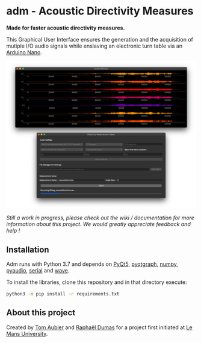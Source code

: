 # adm - Acoustic Directivity Measures
**Made for faster acoustic directivity measures.**

This Graphical User Interface ensures the generation and the acquisition of mutiple I/O audio signals while enslaving an electronic turn table via an [Arduino Nano](https://store.arduino.cc/arduino-nano). 

<img src="pictures/ScreenCapture.png">

*Still a work in progress, please check out the wiki / documentation for more information about this project. We would greatly appreciate feedback and help !*

## Installation
Adm runs with Python 3.7 and depends on [PyQt5](https://pypi.org/project/PyQt5/), [pyqtgraph](http://www.pyqtgraph.org/), [numpy](https://www.numpy.org/), [pyaudio](https://pypi.org/project/PyAudio/), [serial](https://pypi.org/project/serial/) and [wave](https://docs.python.org/3/library/wave.html#module-wave). 

To install the libraries, clone this repository and in that directory execute:
```sh
python3 -m pip install -r requirements.txt
```

## About this project
Created by [Tom Aubier](https://github.com/Tomaubier) and [Raphaël Dumas](https://github.com/DumasRaphael) for a project first initiated at [Le Mans University](http://www.univ-lemans.fr/fr/index.html).

